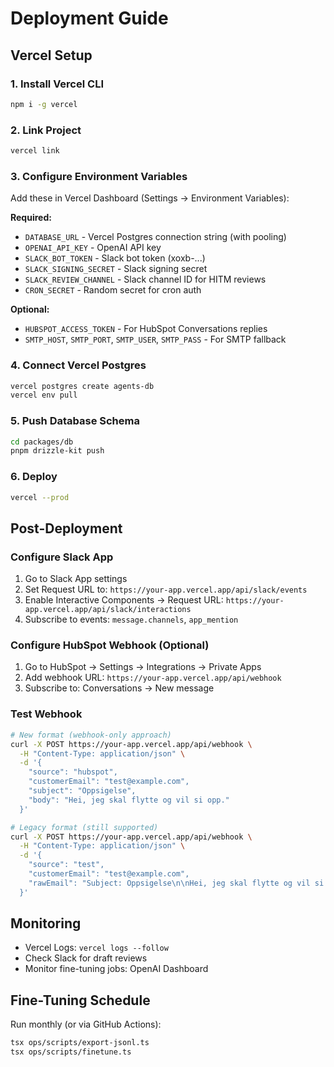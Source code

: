 # Deployment Guide

## Vercel Setup

### 1. Install Vercel CLI
```bash
npm i -g vercel
```

### 2. Link Project
```bash
vercel link
```

### 3. Configure Environment Variables
Add these in Vercel Dashboard (Settings → Environment Variables):

**Required:**
- `DATABASE_URL` - Vercel Postgres connection string (with pooling)
- `OPENAI_API_KEY` - OpenAI API key
- `SLACK_BOT_TOKEN` - Slack bot token (xoxb-...)
- `SLACK_SIGNING_SECRET` - Slack signing secret
- `SLACK_REVIEW_CHANNEL` - Slack channel ID for HITM reviews
- `CRON_SECRET` - Random secret for cron auth

**Optional:**
- `HUBSPOT_ACCESS_TOKEN` - For HubSpot Conversations replies
- `SMTP_HOST`, `SMTP_PORT`, `SMTP_USER`, `SMTP_PASS` - For SMTP fallback

### 4. Connect Vercel Postgres
```bash
vercel postgres create agents-db
vercel env pull
```

### 5. Push Database Schema
```bash
cd packages/db
pnpm drizzle-kit push
```

### 6. Deploy
```bash
vercel --prod
```

## Post-Deployment

### Configure Slack App
1. Go to Slack App settings
2. Set Request URL to: `https://your-app.vercel.app/api/slack/events`
3. Enable Interactive Components → Request URL: `https://your-app.vercel.app/api/slack/interactions`
4. Subscribe to events: `message.channels`, `app_mention`

### Configure HubSpot Webhook (Optional)
1. Go to HubSpot → Settings → Integrations → Private Apps
2. Add webhook URL: `https://your-app.vercel.app/api/webhook`
3. Subscribe to: Conversations → New message

### Test Webhook
```bash
# New format (webhook-only approach)
curl -X POST https://your-app.vercel.app/api/webhook \
  -H "Content-Type: application/json" \
  -d '{
    "source": "hubspot",
    "customerEmail": "test@example.com",
    "subject": "Oppsigelse",
    "body": "Hei, jeg skal flytte og vil si opp."
  }'

# Legacy format (still supported)
curl -X POST https://your-app.vercel.app/api/webhook \
  -H "Content-Type: application/json" \
  -d '{
    "source": "test",
    "customerEmail": "test@example.com",
    "rawEmail": "Subject: Oppsigelse\n\nHei, jeg skal flytte og vil si opp."
  }'
```

## Monitoring

- Vercel Logs: `vercel logs --follow`
- Check Slack for draft reviews
- Monitor fine-tuning jobs: OpenAI Dashboard

## Fine-Tuning Schedule

Run monthly (or via GitHub Actions):
```bash
tsx ops/scripts/export-jsonl.ts
tsx ops/scripts/finetune.ts
```

